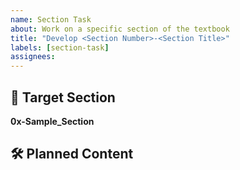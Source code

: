 ```yaml
---
name: Section Task
about: Work on a specific section of the textbook
title: "Develop <Section Number>-<Section Title>"
labels: [section-task]
assignees: 
---
```


## 📘 Target Section

<!-- Specify the textbook section you are working on -->
**0x-Sample_Section**


## 🛠️ Planned Content

<!-- Briefly describe what kind of material or implementation you plan to create.
e.g., "Implement a sample chapter", "Add exercises", "Create visualizations", etc. -->
